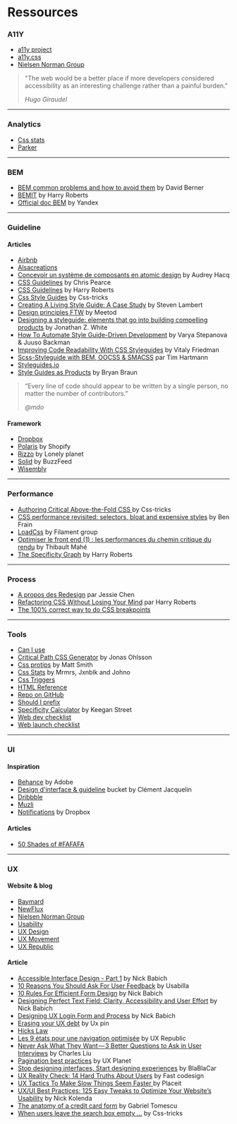 Ressources
=================



### A11Y

* [a11y project](http://a11yproject.com/)
* [a11y.css](http://ffoodd.github.io/a11y.css/)
* [Nielsen Norman Group](http://nngroup.com/)

> "The web would be a better place if more developers considered accessibility as an interesting challenge rather than a painful burden."
>
> *Hugo Giraudel*

---

### Analytics
* [Css stats](https://github.com/cssstats/cssstats)
* [Parker](https://github.com/katiefenn/parker)

---

### BEM
* [BEM common problems and how to avoid them](https://www.smashingmagazine.com/2016/06/battling-bem-extended-edition-common-problems-and-how-to-avoid-them/) by David Berner
* [BEMIT](https://csswizardry.com/2015/08/bemit-taking-the-bem-naming-convention-a-step-further/) by Harry Roberts
* [Official doc BEM](https://en.bem.info/) by Yandex

---

### Guideline

#### Articles

* [Airbnb](https://github.com/airbnb/css)
* [Alsacreations](https://github.com/alsacreations/guidelines)
* [Concevoir un système de composants en atomic design](https://medium.com/scribe/comment-concevoir-un-syst%C3%A8me-de-composants-en-atomic-design-770b910f4f32) by Audrey Hacq
* [CSS Guidelines](https://github.com/chris-pearce/css-guidelines) by Chris Pearce
* [CSS Guidelines](http://cssguidelin.es/) by Harry Roberts
* [Css Style Guides](https://css-tricks.com/css-style-guides/) by Css-tricks
* [Creating A Living Style Guide: A Case Study](https://www.smashingmagazine.com/2016/05/creating-a-living-style-guide-case-study/) by Steven Lambert
* [Design principles FTW](http://www.designprinciplesftw.com/) by Meetod
* [Designing a styleguide: elements that go into building compelling products](https://medium.freecodecamp.com/designing-a-styleguide-elements-that-go-into-functional-and-beautiful-products-ff1621e00a0e) by Jonathan Z. White
* [How To Automate Style Guide-Driven Development](https://www.smashingmagazine.com/2015/03/automating-style-guide-driven-development/) by Varya Stepanova & Juuso Backman
* [Improving Code Readability With CSS Styleguides](https://www.smashingmagazine.com/2008/05/improving-code-readability-with-css-styleguides/) by Vitaly Friedman
* [Scss-Styleguide with BEM, OOCSS & SMACSS](http://timhartmann.net/frontend-development/scss-styleguide-with-bem-oocss-smacss/) par Tim Hartmann
* [Styleguides.io](http://styleguides.io/)
* [Style Guides as Products](https://seesparkbox.com/foundry/style_guides_as_products) by Bryan Braun

>“Every line of code should appear to be written by a single person, no matter the number of contributors.”
>
> *@mdo*

#### Framework

* [Dropbox](https://github.com/dropbox/css-style-guide)
* [Polaris](https://polaris.shopify.com/) by Shopify
* [Rizzo](https://github.com/lonelyplanet/rizzo) by Lonely planet
* [Solid](http://solid.buzzfeed.com/) by BuzzFeed
* [Wisembly](http://tapestry.wisembly.com/components/button)

---

### Performance

* [Authoring Critical Above-the-Fold CSS ](https://css-tricks.com/authoring-critical-fold-css/) by Css-tricks
* [CSS performance revisited: selectors, bloat and expensive styles](https://benfrain.com/css-performance-revisited-selectors-bloat-expensive-styles/) by Ben Frain
* [LoadCss](https://github.com/filamentgroup/loadCSS) by Filament group
* [Optimiser le front end (1) : les performances du chemin critique du rendu](http://thibault.mahe.io/journal/performances-front-end-crp.html) by Thibault Mahé
* [The Specificity Graph](https://csswizardry.com/2014/10/the-specificity-graph/) by Harry Roberts

---

### Process
* [A propos des Redesign](https://uxdesign.cc/what-i-learned-from-redesign-journey-b866d8267eca) par Jessie Chen
* [Refactoring CSS Without Losing Your Mind](https://speakerdeck.com/csswizardry/refactoring-css-without-losing-your-mind) par Harry Roberts
* [The 100% correct way to do CSS breakpoints](https://medium.freecodecamp.com/the-100-correct-way-to-do-css-breakpoints-88d6a5ba1862)

---

### Tools
* [Can I use](http://caniuse.com/)
* [Critical Path CSS Generator](https://jonassebastianohlsson.com/criticalpathcssgenerator/) by Jonas Ohlsson
* [Css protips](https://github.com/AllThingsSmitty/css-protips/blob/master/README.md#use-the-lobotomized-owl-selector) by Matt Smith
* [Css Stats](https://github.com/cssstats/cssstats) by Mrmrs, Jxnblk and Johno
* [Css Triggers](https://csstriggers.com/)
* [HTML Reference](http://htmlreference.io/)
* [Repo on GitHub](https://github.com/JacquelinClement?tab=stars)
* [Should I prefix](http://shouldiprefix.com/)
* [Specificity Calculator](https://specificity.keegan.st/) by Keegan Street
* [Web dev checklist](http://webdevchecklist.com/)
* [Web launch checklist](https://weblaunchchecklist.com/)


---

### UI

#### Inspiration
* [Behance](https://www.behance.net/) by Adobe
* [Design d'interface & guideline](https://dribbble.com/jacquelinclem/buckets/350119-Guideline-UI-kit) bucket by Clément Jacquelin
* [Dribbble](https://dribbble.com/)
* [Muzli](https://medium.com/@usemuzli)
* [Notifications](https://dribbble.com/shots/2910211--MakeitBetter-Dropbox/attachments/603031) by Dropbox

#### Articles

* [50 Shades of #FAFAFA](https://medium.com/@jon.moore/fifty-shades-of-fafafa-eaa903e36b9c)

---

### UX

#### Website & blog

* [Baymard](https://baymard.com/blog)
* [NewFlux](https://newflux.fr/)
* [Nielsen Norman Group](http://nngroup.com/)
* [Usability](https://www.usability.gov/)
* [UX Design](https://uxdesign.cc/)
* [UX Movement](http://uxmovement.com/)
* [UX Republic](http://www.ux-republic.com/blog/)

#### Article
* [Accessible Interface Design - Part 1](https://uxplanet.org/accessible-interface-design-3c59ee3ec730) by Nick Babich
* [10 Reasons You Should Ask For User Feedback](http://blog.usabilla.com/10-reasons-you-should-ask-for-user-feedback/) by Usabilla
* [10 Rules For Efficient Form Design](http://babich.biz/10-rules-for-efficient-form-design/) by Nick Babich
* [Designing Perfect Text Field: Clarity, Accessibility and User Effort](https://uxplanet.org/designing-perfect-text-field-clarity-accessibility-and-user-effort-d03c1e26004b) by Nick Babich
* [Designing UX Login Form and Process](https://uxplanet.org/designing-ux-login-form-and-process-8b17167ed5b9) by Nick Babich
* [Erasing your UX debt](https://www.uxpin.com/studio/blog/3-step-guide-erasing-ux-debt/) by Ux pin
* [Hicks Law](https://uxplanet.org/design-principles-hicks-law-quick-decision-making-3dcc1b1a0632)
* [Les 9 états pour une navigation optimisée](http://www.ux-republic.com/9-etats-a-anticiper-navigation-optimisee/) by UX Republic
* [Never Ask What They Want — 3 Better Questions to Ask in User Interviews](https://medium.com/user-research/never-ask-what-they-want-3-better-questions-to-ask-in-user-interviews-aeddd2a2101e) by Charles Liu
* [Pagination best practices](https://uxplanet.org/pagination-best-practices-76fbd3f5a78d) by UX Planet
* [Stop designing interfaces, Start designing experiences](https://medium.com/blablacar-design/stop-designing-interfaces-start-designing-experiences-d82def0b802c) by BlaBlaCar
* [UX Reality Check: 14 Hard Truths About Users](https://www.fastcodesign.com/3059921/ux-reality-check-14-hard-truths-about-users) by Fast codesign
* [UX Tactics To Make Slow Things Seem Faster ](http://blog.placeit.net/ux-tactics-make-slow-things-seem-faster/) by Placeit
* [UX/UI Best Practices: 125 Easy Tweaks to Optimize Your Website’s Usability](https://www.nickkolenda.com/user-experience/) by Nick Kolenda
* [The anatomy of a credit card form](https://uxdesign.cc/the-anatomy-of-a-credit-card-payment-form-32ec0e5708bb#.xy8pw4o02) by Gabriel Tomescu
* [When users leave the search box empty ...](https://css-tricks.com/users-leave-search-box-empty/) by Css-tricks



